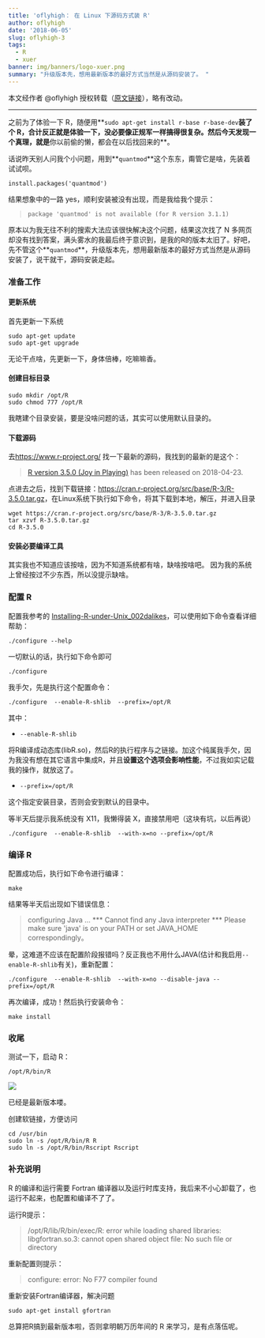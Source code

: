 ```yaml
---
title: 'oflyhigh： 在 Linux 下源码方式装 R'
author: oflyhigh
date: '2018-06-05'
slug: oflyhigh-3
tags:
  - R
  - xuer
banner: img/banners/logo-xuer.png
summary: "升级版本先，想用最新版本的最好方式当然是从源码安装了。 "
---
```


本文经作者 @oflyhigh 授权转载（[原文链接](https://steemit.com/r/@oflyhigh/r-linux-r-installing-r-from-source)），略有改动。

---

之前为了体验一下 R，随便用**`sudo apt-get install r-base r-base-dev`**装了个 R，合计反正就是体验一下，没必要像正规军一样搞得很复杂。然后今天发现一个真理，就是**你以前偷的懒，都会在以后找回来的**。

话说昨天别人问我个小问题，用到**`quantmod`**这个东东，甭管它是啥，先装着试试呗。

```
install.packages('quantmod')
```

结果想象中的一路 yes，顺利安装被没有出现，而是我给我个提示：

> `package 'quantmod' is not available (for R version 3.1.1)`

原本以为我无往不利的搜索大法应该很快解决这个问题，结果这次找了 N 多网页却没有找到答案，满头雾水的我最后终于意识到，是我的R的版本太旧了。好吧，先不管这个**`quantmod`**，升级版本先，想用最新版本的最好方式当然是从源码安装了，说干就干，源码安装走起。

### 准备工作

#### 更新系统

首先更新一下系统

```
sudo apt-get update
sudo apt-get upgrade
```

无论干点啥，先更新一下，身体倍棒，吃嘛嘛香。

#### 创建目标目录

```
sudo mkdir /opt/R
sudo chmod 777 /opt/R
```

我瞎建个目录安装，要是没啥问题的话，其实可以使用默认目录的。


#### 下载源码

去<https://www.r-project.org/> 找一下最新的源码，我找到的最新的是这个：

>[R version 3.5.0 (Joy in Playing)](https://cran.r-project.org/src/base/R-3) has been released on 2018-04-23.

点进去之后，找到下载链接：<https://cran.r-project.org/src/base/R-3/R-3.5.0.tar.gz>，在Linux系统下执行如下命令，将其下载到本地，解压，并进入目录
```
wget https://cran.r-project.org/src/base/R-3/R-3.5.0.tar.gz
tar xzvf R-3.5.0.tar.gz
cd R-3.5.0
```

#### 安装必要编译工具

其实我也不知道应该按啥，因为不知道系统都有啥，缺啥按啥吧。 因为我的系统上曾经按过不少东西，所以没提示缺啥。

### 配置 R

配置我参考的 [Installing-R-under-Unix_002dalikes](https://cran.r-project.org/doc/manuals/r-release/R-admin.html#Installing-R-under-Unix_002dalikes)，可以使用如下命令查看详细帮助：
```
./configure --help
```

一切默认的话，执行如下命令即可
```
./configure
```

我手欠，先是执行这个配置命令：
```
./configure  --enable-R-shlib  --prefix=/opt/R
```

其中：

- `--enable-R-shlib` 

将R编译成动态库(libR.so)，然后R的执行程序与之链接。加这个纯属我手欠，因为我没有想在其它语言中集成R，并且**设置这个选项会影响性能**，不过我如实记载我的操作，就放这了。

- `--prefix=/opt/R` 

这个指定安装目录，否则会安到默认的目录中。


等半天后提示我系统没有 X11，我懒得装 X，直接禁用吧（这块有坑，以后再说）

```
./configure  --enable-R-shlib  --with-x=no --prefix=/opt/R
```

### 编译  R

配置成功后，执行如下命令进行编译：
```
make
```

结果等半天后出现如下错误信息：

> configuring Java ...  *** Cannot find any Java interpreter *** Please make sure 'java' is on your PATH or set JAVA_HOME correspondingly。

晕，这难道不应该在配置阶段报错吗？反正我也不用什么JAVA(估计和我启用`--enable-R-shlib`有关)，重新配置：
```
./configure  --enable-R-shlib  --with-x=no --disable-java --prefix=/opt/R
```

再次编译，成功！然后执行安装命令：

```
make install
```

### 收尾

测试一下，启动 R：
```
/opt/R/bin/R
```

![](https://cdn.steemitimages.com/DQmerGXgKU1Jg9ixVKa731Pqy6WFgw9GjY1nGj99REudTLJ/image.png)

已经是最新版本喽。

创建软链接，方便访问
```
cd /usr/bin
sudo ln -s /opt/R/bin/R R
sudo ln -s /opt/R/bin/Rscript Rscript
```

### 补充说明

R 的编译和运行需要 Fortran 编译器以及运行时库支持，我后来不小心卸载了，也运行不起来，也配置和编译不了了。

运行R提示：
> /opt/R/lib/R/bin/exec/R: error while loading shared libraries: libgfortran.so.3: cannot open shared object file: No such file or directory

重新配置则提示：
> configure: error: No F77 compiler found

重新安装Fortran编译器，解决问题
```
sudo apt-get install gfortran
```


总算把R搞到最新版本啦，否则拿明朝万历年间的 R 来学习，是有点落伍呢。
